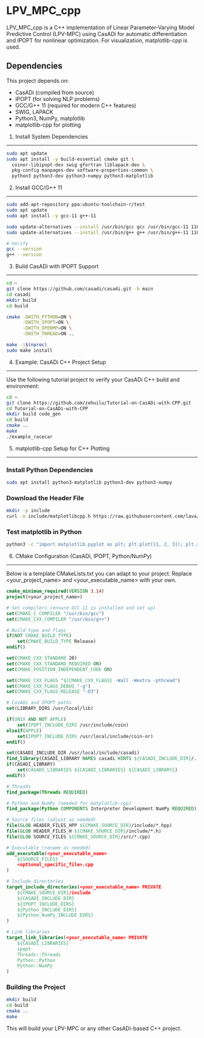 
LPV_MPC_cpp
===========

LPV_MPC_cpp is a C++ implementation of Linear Parameter-Varying Model Predictive Control (LPV-MPC) using CasADi for automatic differentiation and IPOPT for nonlinear optimization. For visualization, matplotlib-cpp is used.

Dependencies
------------

This project depends on:

- CasADi (compiled from source)
- IPOPT (for solving NLP problems)
- GCC/G++ 11 (required for modern C++ features)
- SWIG, LAPACK
- Python3, NumPy, matplotlib
- matplotlib-cpp for plotting

1. Install System Dependencies
------------------------------

```bash
sudo apt update
sudo apt install -y build-essential cmake git \
  coinor-libipopt-dev swig gfortran liblapack-dev \
  pkg-config manpages-dev software-properties-common \
  python3 python3-dev python3-numpy python3-matplotlib
```

2. Install GCC/G++ 11
---------------------

```bash
sudo add-apt-repository ppa:ubuntu-toolchain-r/test
sudo apt update
sudo apt install -y gcc-11 g++-11

sudo update-alternatives --install /usr/bin/gcc gcc /usr/bin/gcc-11 110
sudo update-alternatives --install /usr/bin/g++ g++ /usr/bin/g++-11 110

# Verify
gcc --version
g++ --version
```

3. Build CasADi with IPOPT Support
----------------------------------

```bash
cd ~
git clone https://github.com/casadi/casadi.git -b main
cd casadi
mkdir build
cd build

cmake -DWITH_PYTHON=ON \
      -DWITH_IPOPT=ON \
      -DWITH_OPENMP=ON \
      -DWITH_THREAD=ON ..

make -j$(nproc)
sudo make install
```

4. Example: CasADi C++ Project Setup
------------------------------------

Use the following tutorial project to verify your CasADi C++ build and environment:

```bash
cd ~
git clone https://github.com/zehuilu/Tutorial-on-CasADi-with-CPP.git
cd Tutorial-on-CasADi-with-CPP
mkdir build code_gen
cd build
cmake ..
make
./example_racecar
```

5. matplotlib-cpp Setup for C++ Plotting
----------------------------------------

### Install Python Dependencies

```bash
sudo apt install python3-matplotlib python3-dev python3-numpy
```

### Download the Header File

```bash
mkdir -p include
curl -o include/matplotlibcpp.h https://raw.githubusercontent.com/lava/matplotlib-cpp/master/matplotlibcpp.h
```

### Test matplotlib in Python

```bash
python3 -c "import matplotlib.pyplot as plt; plt.plot([1, 2, 3]); plt.show()"
```

6. CMake Configuration (CasADi, IPOPT, Python/NumPy)
----------------------------------------------------

Below is a template CMakeLists.txt you can adapt to your project. Replace <your_project_name> and <your_executable_name> with your own.

```cmake
cmake_minimum_required(VERSION 3.14)
project(<your_project_name>)

# Set compilers (ensure GCC 11 is installed and set up)
set(CMAKE_C_COMPILER "/usr/bin/gcc")
set(CMAKE_CXX_COMPILER "/usr/bin/g++")

# Build type and flags
if(NOT CMAKE_BUILD_TYPE)
    set(CMAKE_BUILD_TYPE Release)
endif()

set(CMAKE_CXX_STANDARD 20)
set(CMAKE_CXX_STANDARD_REQUIRED ON)
set(CMAKE_POSITION_INDEPENDENT_CODE ON)

set(CMAKE_CXX_FLAGS "${CMAKE_CXX_FLAGS} -Wall -Wextra -pthread")
set(CMAKE_CXX_FLAGS_DEBUG "-g")
set(CMAKE_CXX_FLAGS_RELEASE "-O3")

# CasADi and IPOPT paths
set(LIBRARY_DIRS /usr/local/lib)

if(UNIX AND NOT APPLE)
    set(IPOPT_INCLUDE_DIRS /usr/include/coin)
elseif(APPLE)
    set(IPOPT_INCLUDE_DIRS /usr/local/include/coin-or)
endif()

set(CASADI_INCLUDE_DIR /usr/local/include/casadi)
find_library(CASADI_LIBRARY NAMES casadi HINTS ${CASADI_INCLUDE_DIR}/../lib $ENV{CASADI_PREFIX}/lib)
if(CASADI_LIBRARY)
    set(CASADI_LIBRARIES ${CASADI_LIBRARIES} ${CASADI_LIBRARY})
endif()

# Threads
find_package(Threads REQUIRED)

# Python and NumPy (needed for matplotlib-cpp)
find_package(Python COMPONENTS Interpreter Development NumPy REQUIRED)

# Source files (adjust as needed)
file(GLOB HEADER_FILES_HPP ${CMAKE_SOURCE_DIR}/include/*.hpp)
file(GLOB HEADER_FILES_H ${CMAKE_SOURCE_DIR}/include/*.h)
file(GLOB SOURCE_FILES ${CMAKE_SOURCE_DIR}/src/*.cpp)

# Executable (rename as needed)
add_executable(<your_executable_name>
    ${SOURCE_FILES}
    <optional_specific_file>.cpp
)

# Include directories
target_include_directories(<your_executable_name> PRIVATE
    ${CMAKE_SOURCE_DIR}/include
    ${CASADI_INCLUDE_DIR}
    ${IPOPT_INCLUDE_DIRS}
    ${Python_INCLUDE_DIRS}
    ${Python_NumPy_INCLUDE_DIRS}
)

# Link libraries
target_link_libraries(<your_executable_name> PRIVATE
    ${CASADI_LIBRARIES}
    ipopt
    Threads::Threads
    Python::Python
    Python::NumPy
)
```

### Building the Project

```bash
mkdir build
cd build
cmake ..
make
```

This will build your LPV-MPC or any other CasADi-based C++ project.
